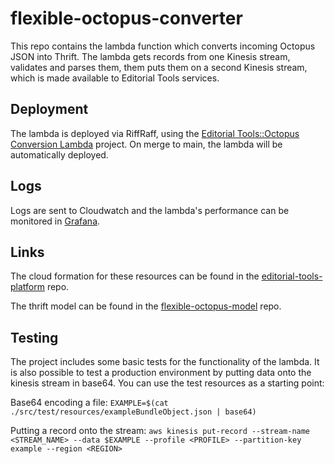 # flexible-octopus-converter

This repo contains the lambda function which converts incoming Octopus JSON into Thrift. The lambda gets records from one Kinesis stream, validates and parses them, them puts them on a second Kinesis stream, which is made available to Editorial Tools services.

## Deployment

The lambda is deployed via RiffRaff, using the [Editorial Tools::Octopus Conversion Lambda](https://riffraff.gutools.co.uk/deployment/history?projectName=Editorial%20Tools%3A%3AOctopus%20Conversion%20Lambda&page=1) project. On merge to main, the lambda will be automatically deployed.

## Logs

Logs are sent to Cloudwatch and the lambda's performance can be monitored in [Grafana](https://metrics.gutools.co.uk/d/gLzfI4ZGz/octopus-overview).

## Links

The cloud formation for these resources can be found in the [editorial-tools-platform](https://github.com/guardian/editorial-tools-platform/) repo.

The thrift model can be found in the [flexible-octopus-model](https://github.com/guardian/flexible-octopus-model) repo.

## Testing

The project includes some basic tests for the functionality of the lambda. It is also possible to test a production environment by putting data onto the kinesis stream in base64. You can use the test resources as a starting point:

Base64 encoding a file:
`EXAMPLE=$(cat ./src/test/resources/exampleBundleObject.json | base64)`

Putting a record onto the stream:
`aws kinesis put-record --stream-name <STREAM_NAME> --data $EXAMPLE --profile <PROFILE> --partition-key example --region <REGION>`